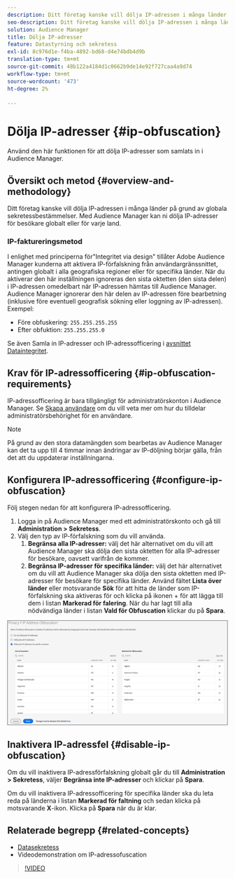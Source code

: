 ```yaml
---
description: Ditt företag kanske vill dölja IP-adressen i många länder på grund av globala sekretessbestämmelser. Med Audience Manager kan ni dölja IP-adresser för besökare globalt eller för varje land.
seo-description: Ditt företag kanske vill dölja IP-adressen i många länder på grund av globala sekretessbestämmelser. Med Audience Manager kan ni dölja IP-adresser för besökare globalt eller för varje land.
solution: Audience Manager
title: Dölja IP-adresser
feature: Datastyrning och sekretess
exl-id: 8c976d1e-f4ba-4892-bd68-d4e74bdb4d9b
translation-type: tm+mt
source-git-commit: 48b122a4184d1c0662b9de14e92f727caa4a9d74
workflow-type: tm+mt
source-wordcount: '473'
ht-degree: 2%

---
```


# Dölja IP-adresser {#ip-obfuscation}

Använd den här funktionen för att dölja IP-adresser som samlats in i Audience Manager.

## Översikt och metod {#overview-and-methodology}

Ditt företag kanske vill dölja IP-adressen i många länder på grund av globala sekretessbestämmelser. Med Audience Manager kan ni dölja IP-adresser för besökare globalt eller för varje land.

### IP-faktureringsmetod

I enlighet med principerna för&quot;Integritet via design&quot; tillåter Adobe Audience Manager kunderna att aktivera IP-förfalskning från användargränssnittet, antingen globalt i alla geografiska regioner eller för specifika länder. När du aktiverar den här inställningen ignoreras den sista oktetten (den sista delen) i IP-adressen omedelbart när IP-adressen hämtas till Audience Manager. Audience Manager ignorerar den här delen av IP-adressen före bearbetning (inklusive före eventuell geografisk sökning eller loggning av IP-adressen). Exempel:

* Före obfuskering: `255.255.255.255`
* Efter obfuktion: `255.255.255.0`

Se även Samla in IP-adresser och IP-adressofficering i [avsnittet Dataintegritet](/help/using/overview/data-security-and-privacy/data-privacy.md).

## Krav för IP-adressofficering {#ip-obfuscation-requirements}

IP-adressofficering är bara tillgängligt för administratörskonton i Audience Manager. Se [Skapa användare](/help/using/features/administration/administration-overview.md#create-users) om du vill veta mer om hur du tilldelar administratörsbehörighet för en användare.

>[!NOTE]
>
> På grund av den stora datamängden som bearbetas av Audience Manager kan det ta upp till 4 timmar innan ändringar av IP-döljning börjar gälla, från det att du uppdaterar inställningarna.

## Konfigurera IP-adressofficering {#configure-ip-obfuscation}

Följ stegen nedan för att konfigurera IP-adressofficering.

1. Logga in på Audience Manager med ett administratörskonto och gå till **Administration > Sekretess**.
2. Välj den typ av IP-förfalskning som du vill använda.
   1. **Begränsa alla IP-adresser:** välj det här alternativet om du vill att Audience Manager ska dölja den sista oktetten för alla IP-adresser för besökare, oavsett varifrån de kommer.
   2. **Begränsa IP-adresser för specifika länder:** välj det här alternativet om du vill att Audience Manager ska dölja den sista oktetten med IP-adresser för besökare för specifika länder. Använd fältet **Lista över länder** eller motsvarande **Sök** för att hitta de länder som IP-förfalskning ska aktiveras för och klicka på ikonen + för att lägga till dem i listan **Markerad för falering**. När du har lagt till alla nödvändiga länder i listan **Vald för Obfuscation** klickar du på **Spara**.

![](assets/ip-obfuscation.png)

## Inaktivera IP-adressfel {#disable-ip-obfuscation}

Om du vill inaktivera IP-adressförfalskning globalt går du till **Administration > Sekretess**, väljer **Begränsa inte IP-adresser** och klickar på **Spara**.

Om du vill inaktivera IP-adressofficering för specifika länder ska du leta reda på länderna i listan **Markerad för faltning** och sedan klicka på motsvarande **X**-ikon. Klicka på **Spara** när du är klar.

## Relaterade begrepp {#related-concepts}

* [Datasekretess](/help/using/overview/data-security-and-privacy/data-privacy.md)
* Videodemonstration om IP-adressofuscation
>[!VIDEO](https://video.tv.adobe.com/v/27218/)
